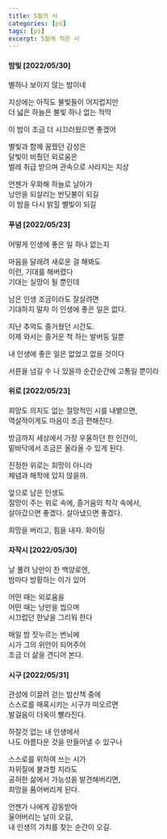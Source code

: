 ```yaml
---
title: 5월의 시
categories: [ps]
tags: [ps]
excerpt: 5월에 적은 시
---
```




#### 밤빛 [2022/05/30]

별하나 보이지 않는 밤이네  

지상에는 아직도 불빛들이 어지럽지만  
더 넓은 하늘은 불빛 하나 없는 적막  

이 밤이 조금 더 시끄러웠으면 좋겠어  

별빛과 함께 꿈꿨던 감성은  
달빛이 비췄던 외로움은  
벌레 취급 받으며 관속으로 사라지는 지상  

언젠가 우화해 하늘로 날아가   
낭만을 되살리는 반딧불이 되길  
이 밤을 다시 밝힐 별빛이 되길  



#### 푸념 [2022/05/23]

어떻게 인생에 좋은 일 하나 없는지  

마음을 달래려 새로운 걸 해봐도  
이런, 기대를 해버렸다   
기대는 실망이 될 뿐인데  

남은 인생 조금이라도 잘살려면  
기대하지 말자 이 인생에 좋은 일은 없다.  

지난 추억도 즐거웠던 시간도.  
이제 와서는 즐거운 척 하는 발버둥 일뿐  

내 인생에 좋은 일은 없었고 없을 것이다   

서른을 넘길 수 나 있을까 순간순간에 고통일 뿐이라  



#### 위로 [2022/05/23]

희망도 의지도 없는 절망적인 시를 내뱉으면,   
역설적이게도 마음이 조금 편해진다.  

방금까지 세상에서 가장 우울하던 한 인간이,  
밑바닥에서 조금은 올라올 수 있게 된다.  

진정한 위로는 희망이 아니라  
체념과 해학에 있지 않을까.  

앞으로 남은 인생도  
절망이 주는 위로 속에, 즐거움의 착각 속에서,   
살아갔으면 좋겠다. 살아냈으면 좋겠다.   

희망을 버리고, 힘을 내자. 화이팅



#### 자작시 [2022/05/30]

날 풀려 낭만이 찬 백양로엔,  
밤마다 방황하는 이가 있어  

어떤 때는 외로움을  
어떤 때는 낭만을 씹으며  
시끄럽던 한낮을 그리워 한다  

매일 밤 짓누르는 번뇌에  
시가 그의 위안이 되어주어   
조금 더 삶을 견디어 본다.  



#### 시구 [2022/05/31]

관성에 이끌려 걷는 밤산책 중에  
스스로를 매혹시키는 시구가 떠오르면  
발걸음이 더욱이 빨라진다.  

하잘것 없는 내 인생에서  
나도 아름다운 것을 만들어낼 수 있구나  

스스로를 위하여 쓰는 시가   
자위질에 불과할 지라도  
공허한 삶에서 가능성을 발견해버리면,  
희망을 품어버리게 된다.  

언젠가 나에게 감동받아  
울어버리는 날이 오길,  
내 인생의 가치를 찾는 순간이 오길.  

